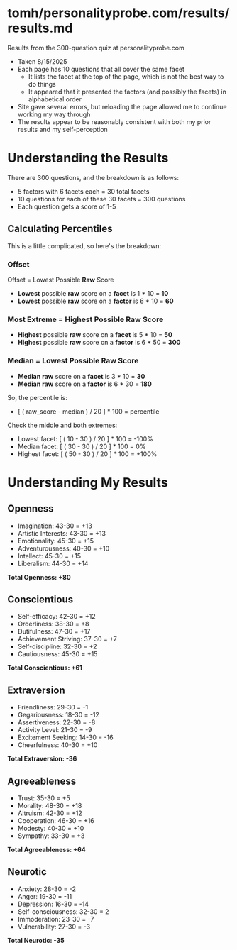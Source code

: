 
# tomh/personalityprobe.com/results/results.md

Results from the 300-question quiz at personalityprobe.com

- Taken 8/15/2025
- Each page has 10 questions that all cover the same facet
  - It lists the facet at the top of the page, which is not the best way to do things
  - It appeared that it presented the factors (and possibly the facets) in alphabetical order
- Site gave several errors, but reloading the page allowed me to continue working my way through
- The results appear to be reasonably consistent with both my prior results and my self-perception


# Understanding the Results

There are 300 questions, and the breakdown is as follows:

- 5 factors with 6 facets each = 30 total facets
- 10 questions for each of these 30 facets = 300 questions
- Each question gets a score of 1-5

## Calculating Percentiles

This is a little complicated, so here's the breakdown:

### Offset

Offset = Lowest Possible **Raw** Score

- **Lowest** possible **raw** score on a **facet** is 1 * 10 = **10**
- **Lowest** possible **raw** score on a **factor** is 6 * 10 = **60**

### Most Extreme = Highest Possible **Raw** Score

- **Highest** possible **raw** score on a **facet** is 5 * 10 = **50**
- **Highest** possible **raw** score on a **factor** is 6 * 50 = **300**

### Median = Lowest Possible **Raw** Score

- **Median raw** score on a **facet** is 3 * 10 = **30**
- **Median raw** score on a **factor** is 6 * 30 = **180**

So, the percentile is:

- [ ( raw_score - median ) / 20 ] * 100 = percentile

Check the middle and both extremes:

- Lowest facet: [ ( 10 - 30 ) / 20 ] * 100 = -100%
- Median facet: [ ( 30 - 30 ) / 20 ] * 100 = 0%
- Highest facet: [ ( 50 - 30 ) / 20 ] * 100 = +100%


# Understanding My Results

## Openness

- Imagination: 43-30 = +13
- Artistic Interests: 43-30 = +13
- Emotionality: 45-30 = +15
- Adventurousness: 40-30 = +10
- Intellect: 45-30 = +15
- Liberalism: 44-30 = +14

**Total Openness: +80**

## Conscientious

- Self-efficacy: 42-30 = +12
- Orderliness: 38-30 = +8
- Dutifulness: 47-30 = +17
- Achievement Striving: 37-30 = +7
- Self-discipline: 32-30 = +2
- Cautiousness: 45-30 = +15

**Total Conscientious: +61**

## Extraversion

- Friendliness: 29-30 = -1
- Gegariousness: 18-30 = -12
- Assertiveness: 22-30 = -8
- Activity Level: 21-30 = -9
- Excitement Seeking: 14-30 = -16
- Cheerfulness: 40-30 = +10

**Total Extraversion: -36**

## Agreeableness

- Trust: 35-30 = +5
- Morality: 48-30 = +18
- Altruism: 42-30 = +12
- Cooperation: 46-30 = +16
- Modesty: 40-30 = +10
- Sympathy: 33-30 = +3

**Total Agreeableness: +64**

## Neurotic

- Anxiety: 28-30 = -2
- Anger: 19-30 = -11
- Depression: 16-30 = -14
- Self-consciousness: 32-30 = 2
- Immoderation: 23-30 = -7
- Vulnerability: 27-30 = -3

**Total Neurotic: -35**

